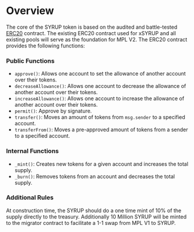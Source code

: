 # Overview

The core of the SYRUP token is based on the audited and battle-tested [ERC20](https://github.com/maple-labs/erc20) contract. The existing ERC20 contract used for xSYRUP and all existing pools will serve as the foundation for MPL V2. The ERC20 contract provides the following functions:

### Public Functions

- `approve()`: Allows one account to set the allowance of another account over their tokens.
- `decreaseAllowance()`: Allows one account to decrease the allowance of another account over their tokens.
- `increaseAllowance()`: Allows one account to increase the allowance of another account over their tokens.
- `permit()`: Approve by signature.
- `transfer()`: Moves an amount of tokens from `msg.sender` to a specified account.
- `transferFrom()`: Moves a pre-approved amount of tokens from a sender to a specified account.

### Internal Functions

- `_mint()`: Creates new tokens for a given account and increases the total supply.
- `_burn()`: Removes tokens from an account and decreases the total supply.

### Additional Rules
At construction time, the SYRUP should do a one time mint of 10% of the supply directly to the treasury. Additionally 10 Million SYRUP will be minted to the migrator contract to facilitate a 1-1 swap from MPL V1 to SYRUP.
